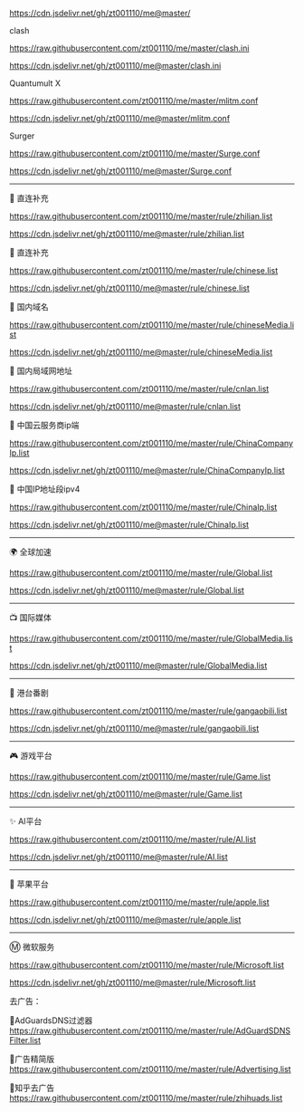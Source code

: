 
https://cdn.jsdelivr.net/gh/zt001110/me@master/

clash

https://raw.githubusercontent.com/zt001110/me/master/clash.ini

https://cdn.jsdelivr.net/gh/zt001110/me@master/clash.ini

Quantumult X

https://raw.githubusercontent.com/zt001110/me/master/mlitm.conf

https://cdn.jsdelivr.net/gh/zt001110/me@master/mlitm.conf

Surger

https://raw.githubusercontent.com/zt001110/me/master/Surge.conf

https://cdn.jsdelivr.net/gh/zt001110/me@master/Surge.conf

---------------------------------------------------------------------------------------

🎯 直连补充

https://raw.githubusercontent.com/zt001110/me/master/rule/zhilian.list

https://cdn.jsdelivr.net/gh/zt001110/me@master/rule/zhilian.list

🎯 直连补充

https://raw.githubusercontent.com/zt001110/me/master/rule/chinese.list

https://cdn.jsdelivr.net/gh/zt001110/me@master/rule/chinese.list

🎯 国内域名

https://raw.githubusercontent.com/zt001110/me/master/rule/chineseMedia.list

https://cdn.jsdelivr.net/gh/zt001110/me@master/rule/chineseMedia.list

🎯 国内局域网地址

https://raw.githubusercontent.com/zt001110/me/master/rule/cnlan.list

https://cdn.jsdelivr.net/gh/zt001110/me@master/rule/cnlan.list

🎯 中国云服务商ip端

https://raw.githubusercontent.com/zt001110/me/master/rule/ChinaCompanyIp.list

https://cdn.jsdelivr.net/gh/zt001110/me@master/rule/ChinaCompanyIp.list

🎯 中国IP地址段ipv4

https://raw.githubusercontent.com/zt001110/me/master/rule/ChinaIp.list

https://cdn.jsdelivr.net/gh/zt001110/me@master/rule/ChinaIp.list

---------------------------------------------------------------------------------------

🌍 全球加速

https://raw.githubusercontent.com/zt001110/me/master/rule/Global.list

https://cdn.jsdelivr.net/gh/zt001110/me@master/rule/Global.list

---------------------------------------------------------------------------------------

📺 国际媒体

https://raw.githubusercontent.com/zt001110/me/master/rule/GlobalMedia.list

https://cdn.jsdelivr.net/gh/zt001110/me@master/rule/GlobalMedia.list

---------------------------------------------------------------------------------------

🎥 港台番剧

https://raw.githubusercontent.com/zt001110/me/master/rule/gangaobili.list

https://cdn.jsdelivr.net/gh/zt001110/me@master/rule/gangaobili.list

---------------------------------------------------------------------------------------

🎮 游戏平台

https://raw.githubusercontent.com/zt001110/me/master/rule/Game.list

https://cdn.jsdelivr.net/gh/zt001110/me@master/rule/Game.list

---------------------------------------------------------------------------------------

✨ AI平台

https://raw.githubusercontent.com/zt001110/me/master/rule/AI.list

https://cdn.jsdelivr.net/gh/zt001110/me@master/rule/AI.list

---------------------------------------------------------------------------------------

🍎 苹果平台

https://raw.githubusercontent.com/zt001110/me/master/rule/apple.list

https://cdn.jsdelivr.net/gh/zt001110/me@master/rule/apple.list

---------------------------------------------------------------------------------------

Ⓜ️ 微软服务

https://raw.githubusercontent.com/zt001110/me/master/rule/Microsoft.list

https://cdn.jsdelivr.net/gh/zt001110/me@master/rule/Microsoft.list

去广告：

🛑AdGuardsDNS过滤器 https://raw.githubusercontent.com/zt001110/me/master/rule/AdGuardSDNSFilter.list

🛑广告精简版 https://raw.githubusercontent.com/zt001110/me/master/rule/Advertising.list

🛑知乎去广告 https://raw.githubusercontent.com/zt001110/me/master/rule/zhihuads.list


